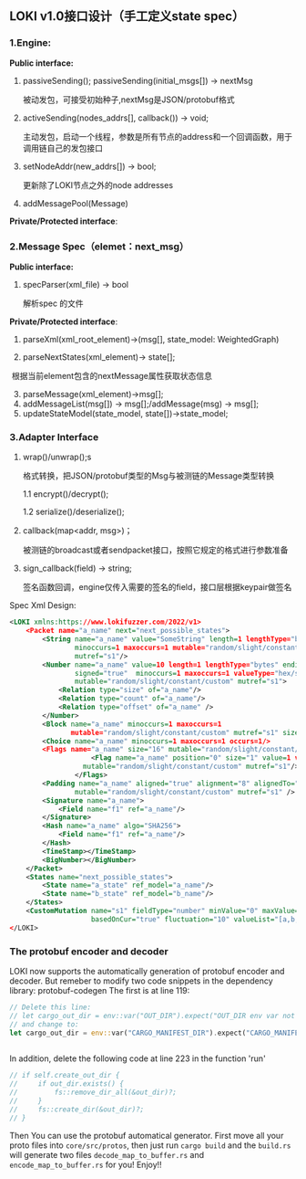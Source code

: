 ## LOKI v1.0接口设计（手工定义state spec）

### 1.Engine:

**Public interface:**

1. passiveSending(); passiveSending(initial_msgs[]) -> nextMsg 

    被动发包，可接受初始种子,nextMsg是JSON/protobuf格式

2) activeSending(nodes_addrs[], callback()) -> void;

   主动发包，启动一个线程，参数是所有节点的address和一个回调函数，用于调用链自己的发包接口

3. setNodeAddr(new_addrs[]) -> bool;

   更新除了LOKI节点之外的node addresses 

4. addMessagePool(Message)



**Private/Protected interface**:





### 2.Message Spec（elemet：next_msg）

**Public interface:**

1. specParser(xml_file) -> bool

   解析spec 的文件

**Private/Protected interface**:

1. parseXml(xml_root_element)->(msg[], state_model: WeightedGraph)

2. parseNextStates(xml_element)-> state[];

​		根据当前element包含的nextMessage属性获取状态信息

3. parseMessage(xml_element)->msg[];
4. addMessageList(msg[]) -> msg[];/addMessage(msg) -> msg[];
5. updateStateModel(state_model, state[])->state_model;



### 3.Adapter Interface

1. wrap()/unwrap();s

   格式转换，把JSON/protobuf类型的Msg与被测链的Message类型转换

   1.1 encrypt()/decrypt();

   1.2 serialize()/deserialize();

2. callback(map<addr, msg>)；

   被测链的broadcast或者sendpacket接口，按照它规定的格式进行参数准备

3. sign_callback(field) -> string;

   签名函数回调，engine仅传入需要的签名的field，接口层根据keypair做签名





Spec Xml Design:

```xml
<LOKI xmlns:https://www.lokifuzzer.com/2022/v1>
    <Packet name="a_name" next="next_possible_states">
      	<String name="a_name" value="SomeString" length=1 lengthType="bytes"
                minoccurs=1 maxoccurs=1 mutable="random/slight/constant/custom"
                mutref="s1"/>
      	<Number name="a_name" value=10 length=1 lengthType="bytes" endian="big"
                signed="true"  minoccurs=1 maxoccurs=1 valueType="hex/string"
                mutable="random/slight/constant/custom" mutref="s1">
          	<Relation type="size" of="a_name"/>
          	<Relation type="count" of="a_name"/>
          	<Relation type="offset" of="a_name" />
      	</Number>
      	<Block name="a_name" minoccurs=1 maxoccurs=1 
               mutable="random/slight/constant/custom" mutref="s1" size=""/>
      	<Choice name="a_name" minoccurs=1 maxoccurs=1 occurs=1/>
      	<Flags name="a_name" size="16" mutable="random/slight/constant/custom" mutref="s1">
  					<Flag name="a_name" position="0" size="1" value=1 valueType="hex/string"
                  mutable="random/slight/constant/custom" mutref="s1"/>
				</Flags>
      	<Padding name="a_name" aligned="true" alignment="8" alignedTo="a_name" 
                mutable="random/slight/constant/custom" mutref="s1" />
      	<Signature name="a_name">
          	<Field name="f1" ref="a_name"/>
      	</Signature>
      	<Hash name="a_name" algo="SHA256">
          	<Field name="f1" ref="a_name"/>
      	</Hash>
      	<TimeStamp></TimeStamp>
      	<BigNumber></BigNumber>
    </Packet>
  	<States name="next_possible_states">
      	<State name="a_state" ref_model="a_name"/>
      	<State name="b_state" ref_model="b_name"/>
  	</States>
  	<CustomMutation name="s1" fieldType="number" minValue="0" maxValue="100"
                    basedOnCur="true" fluctuation="10" valueList="[a,b,c,d]"/>
</LOKI>

```





### The protobuf encoder and decoder
LOKI now supports the automatically generation of protobuf encoder and decoder.
But remeber to modify two code snippets in the dependency library: protobuf-codegen
The first is at line 119:
```rust
// Delete this line:
// let cargo_out_dir = env::var("OUT_DIR").expect("OUT_DIR env var not set");
// and change to:
let cargo_out_dir = env::var("CARGO_MANIFEST_DIR").expect("CARGO_MANIFEST_DIR env var not set");
        
```

In addition, delete the following code at line 223 in the function 'run'
```rust
// if self.create_out_dir {
//     if out_dir.exists() {
//         fs::remove_dir_all(&out_dir)?;
//     }
//     fs::create_dir(&out_dir)?;
// }
```

Then You can use the protobuf automatical generator. First move all your proto files into `core/src/protos`, then just run `cargo build` and the `build.rs` will generate two files `decode_map_to_buffer.rs` and `encode_map_to_buffer.rs` for you! Enjoy!!